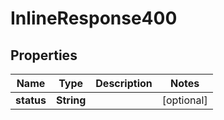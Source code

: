 

# InlineResponse400

## Properties

Name | Type | Description | Notes
------------ | ------------- | ------------- | -------------
**status** | **String** |  |  [optional]



